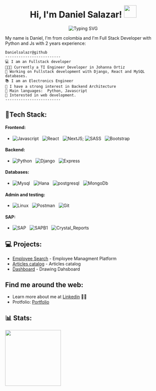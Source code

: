 <div>
<h1 align="center">
  Hi, I'm Daniel Salazar!
  <img src="https://media.giphy.com/media/hvRJCLFzcasrR4ia7z/giphy.gif" width="40">
</h1>
<p align="center" >
<img src="https://readme-typing-svg.demolab.com?font=Fira+Code&duration=4996&pause=1000&center=true&vCenter=true&lines=FullStack+Python - JS+Developer;Django+%7C+React+%7C+Express;Always+keep+learning+new+things" align='center' alt="Typing SVG" />
</p>

<div>

  <p>My name is Daniel, I'm from colombia and I'm Full Stack Developer with Python and Js with 2 years experience:</p>
  
```
Danielsalazr@github
-------------------------
💻 I am an Fullstack developer 
👨🏽‍💻 Currently a TI Engineer Developer in Johanna Ortiz
🔭 Working on Fullstack development with Django, React and MySQL databases.
📚 I am an Electronics Engineer
📝 I have a strong interest in Backend Architecture
🌟 Main languages:  Python, Javascript
🚩 Interested in web development.
-------------------------
```

</div>

<!-- ## Hi there 👋 -->


<!-- ## 🎯 Strong Skills: -->
## 💼Tech Stack:
<p align="center">

#### Frontend:
- <img src="https://img.shields.io/badge/JavaScript-F7DF1E?style=for-the-badge&logo=javascript&logoColor=black" alt="Javascript">&nbsp;&nbsp;
<img src="https://img.shields.io/badge/React-20232A?style=for-the-badge&logo=react&logoColor=61DAFB" alt="React">&nbsp;&nbsp;
<img src= "https://img.shields.io/badge/Next-black?style=for-the-badge&logo=next.js&logoColor=white" alt="NextJS">;
<img src="https://img.shields.io/badge/Sass-CC6699?style=for-the-badge&logo=sass&logoColor=white" alt="SASS">&nbsp;&nbsp;
<img src="https://img.shields.io/badge/Bootstrap-563D7C?style=for-the-badge&logo=bootstrap&logoColor=white" alt="Bootstrap">&nbsp;&nbsp;


#### Backend:
- <img src="https://img.shields.io/badge/Python-14354C?style=for-the-badge&logo=python&logoColor=white" alt="Python">&nbsp;&nbsp;
<img src="https://img.shields.io/badge/Django-092E20?style=for-the-badge&logo=django&logoColor=white" alt="Django">&nbsp;&nbsp;
<img src="https://img.shields.io/badge/Express.js-404D59?style=for-the-badge" alt="Express">&nbsp;&nbsp;

#### Databases: 
- <img src="https://img.shields.io/badge/MySQL-005C84?style=for-the-badge&logo=mysql&logoColor=white" alt="Mysql">&nbsp;&nbsp;
<img src="https://img.shields.io/badge/Hana DB-0FAAFF?style=for-the-badge&logo=sap&logoColor=white" alt="Hana">&nbsp;&nbsp;
<img src="https://img.shields.io/badge/PostgreSQL-316192?style=for-the-badge&logo=postgresql&logoColor=white" alt="postgresql">&nbsp;&nbsp;
<img src="https://img.shields.io/badge/MongoDB-4EA94B?style=for-the-badge&logo=mongodb&logoColor=white" alt="MongoDb">&nbsp;&nbsp;



#### Admin and testing:

- <img src="https://img.shields.io/badge/Linux-FCC624?style=for-the-badge&logo=linux&logoColor=black" alt="Linux">&nbsp;&nbsp;
<img src="https://img.shields.io/badge/Postman-FF6C37?style=for-the-badge&logo=Postman&logoColor=white" alt="Postman">&nbsp;&nbsp;
<img src="https://img.shields.io/badge/Git-F05032?style=for-the-badge&logo=git&logoColor=white" alt="Git">&nbsp;&nbsp;

#### SAP:
- <img src="https://img.shields.io/badge/SAP-0FAAFF?style=for-the-badge&logo=sap&logoColor=white" alt="SAP">&nbsp;&nbsp;
<img src="https://img.shields.io/badge/SAP_B1-0FAAFF?style=for-the-badge&logo=sap&logoColor=white" alt="SAPB1">&nbsp;&nbsp;
<img src="https://img.shields.io/badge/Crystal_Reports-0FAAFF?style=for-the-badge&logo=sap&logoColor=white" alt="Crystal_Reports">&nbsp;&nbsp;
  
</p>


## 💻 Projects:

- [Employee Search](http://www.sicla.lat:8002/) - Employee Managment Platform
- [Articles catalog](http://www.sicla.lat:8004/) - Articles catalog
- [Dashboard](http://www.sicla.lat:8006/) - Drawing Dahsboard
<!-- - [NodeJs](https://nodejs.org/en/) - Server Environment -->

##  Find me around the web:

- Learn more about me at <a href="https://www.linkedin.com/in/danielsalazr/">Linkedin</a> 👨‍💼
- Protfolio: <a href="http://sicla.lat/">Portfolio</a>

<!-- ## 📊 Some of my stats are: -->

## 📊 Stats:

<a href="https://github.com/AVS1508">
<!--   <img height="180em" src="https://github-readme-stats.vercel.app/api?username=danielsalazr&theme=buefy&show_icons=true" /> -->
  <img height="180em" src="https://github-readme-stats.vercel.app/api/top-langs/?username=danielsalazr&theme=buefy&layout=compact" />
</a>

<!--
* Currently working for [@splitio](https://github.com/splitio) as a Staff SRE
* I have a [YouTube channel](https://youtube.com/peladonerd) (in Spanish) about SRE technologies like Docker and Kubernetes.
* I offer consulting hours, you can find a slot [here](https://peladonerd.as.me)

## Skills

* Using Kubernetes in Production since 2016
* AWS, Terraform, Docker, all the cloud stuff :) 
* Critical thinking, decision-making and problem solving skills
* Some Python coding
* Special skills and experience in fast growing startups.

## Contact

Find all of my socials and resume in my [website](https://fredrikson.com.ar)


**danielsalazr/danielsalazr** is a ✨ _special_ ✨ repository because its `README.md` (this file) appears on your GitHub profile.

I am a software Engineer who is passionate about technology, languages and culture. Some technologies I enjoy working include Python and JavaScript, I also strengthen myself professionally with the practice of a robust framework such as Django and FastAPI.

- 🚀 My favorite study plataform is Platzi💚.
- 💬 Ask me about whatever you want. I am interested in helping and sharing.
- 🌱 I´m currently learning Python with FastAPI to enhance my Backend skills.
- 📊 My growth never stops because I apply the continuous improvement method in both professional and personal.

## 🚀 Proyects:

- [Platzi Master Project](https://github.com/Platzi-Master-C8/gethired-jobplacement-ratings-backend "Jobplacement Ratings")

## 🎯 Some Technologies I use:
<p align="center">


<img src="https://img.shields.io/badge/Linux-FCC624?style=for-the-badge&logo=linux&logoColor=black" alt="Linux">&nbsp;&nbsp;
<img src="https://img.shields.io/badge/Python-3776AB?style=for-the-badge&logo=python&logoColor=white" alt="Python">&nbsp;&nbsp;
<img src="https://img.shields.io/badge/Django-092E20?style=for-the-badge&logo=django&logoColor=green" alt="Django">&nbsp;&nbsp;
<img src="https://img.shields.io/badge/fastapi-109989?style=for-the-badge&logo=FASTAPI&logoColor=white" alt="FastAPI">&nbsp;&nbsp;
<img src="https://img.shields.io/badge/PostgreSQL-316192?style=for-the-badge&logo=postgresql&logoColor=white" alt="postgresql">&nbsp;&nbsp;
<img src="https://img.shields.io/badge/Amazon_AWS-FF9900?style=for-the-badge&logo=amazonaws&logoColor=white" alt="AWS">&nbsp;&nbsp;
<img src="https://img.shields.io/badge/Postman-FF6C37?style=for-the-badge&logo=Postman&logoColor=white" alt="Postman">&nbsp;&nbsp;
<img src="https://img.shields.io/badge/Git-F05032?style=for-the-badge&logo=git&logoColor=white" alt="Git">&nbsp;&nbsp;
<img src="https://img.shields.io/badge/GitHub-100000?style=for-the-badge&logo=github&logoColor=white" alt="GitHub">&nbsp;&nbsp;
<img src="https://img.shields.io/badge/Heroku-430098?style=for-the-badge&logo=heroku&logoColor=white" alt="Heroku">&nbsp;&nbsp;

</p>

##  Find me around the web:
- Posting tips on <a href="https://twitter.com/javieramayapat">Twitter</a>
- Learn more about me at <a href="https://www.linkedin.com/in/javieramayapat/">Linkedin</a> 👨‍💼

## 📊 Some of my stats are:

<a href="https://github.com/AVS1508">
  <img height="180em" src="https://github-readme-stats.vercel.app/api?username=javieramayapat&theme=buefy&show_icons=true" />
  <img height="180em" src="https://github-readme-stats.vercel.app/api/top-langs/?username=javieramayapat&theme=buefy&layout=compact" />
</a>


Here are some ideas to get you started:

- 🔭 I’m currently working on ...
- 🌱 I’m currently learning ...
- 👯 I’m looking to collaborate on ...
- 🤔 I’m looking for help with ...
- 💬 Ask me about ...
- 📫 How to reach me: ...
- 😄 Pronouns: ...
- ⚡ Fun fact: ...
-->


